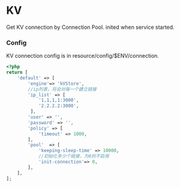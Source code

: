 # KV
Get KV connection by Connection Pool. inited when service started.


### Config
KV connection config is in resource/config/$ENV/connection.
``` php
<?php
return [
    'default' => [
        'engine'=> 'kVStore',
        //ip列表，将会对每一个建立链接
        'ip_list' => [
            '1,1,1,1:3000',
            '2.2.2.2:3000',
         ],
        'user' => '',
        'password' => '',
        'policy' => [
            'timeout' => 1000,
        ],
        'pool'  => [
            'keeping-sleep-time' => 10000,
            //初始化多少个链接，为0则不启用
            'init-connection'=> 0,
        ],
    ],
];
```
